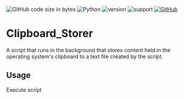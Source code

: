 ![GitHub code size in bytes](https://img.shields.io/github/languages/code-size/Anthony-T-N/Clipboard_Storer)
![Python](https://img.shields.io/badge/python-%3E%3D3-brightgreen.svg)
![version](https://img.shields.io/badge/version-1.0.1-yellow.svg)
![support](https://img.shields.io/badge/OS-Windows-orange.svg)
[![GitHub](https://img.shields.io/github/license/mashape/apistatus.svg)](https://github.com/Anthony-T-N/Clipboard_Storer)

# Clipboard_Storer

A script that runs in the background that stores content held in the operating system's clipboard to a text file created by the script.

Usage
-
Execute script
